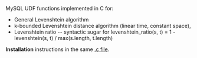 MySQL UDF functions implemented in C for:

* General Levenshtein algorithm
* k-bounded Levenshtein distance algorithm (linear time, constant space),
* Levenshtein ratio -- syntactic sugar for levenshtein_ratio(s, t) = 1 - levenshtein(s, t) / max(s.length, t.length)

**Installation** instructions in the same [.c file](https://github.com/jmcejuela/Levenshtein-MySQL-UDF/blob/master/levenshtein.c).